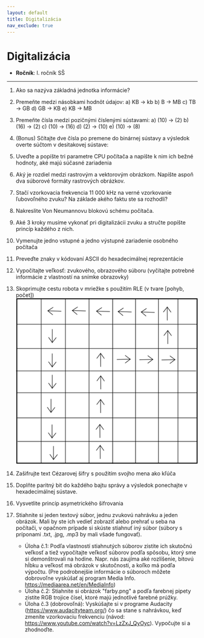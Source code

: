 ```yaml
---
layout: default
title: Digitalizácia
nav_exclude: true
---
```



# Digitalizácia
- **Ročník**: I. ročník SŠ

---


1. Ako sa nazýva základná jednotka informácie?

2. Premeňte medzi násobkami hodnôt údajov:
    a) KB  -> kb
    b) B -> MB
    c) TB -> GB
    d) GB -> KB
    e) KB -> MB

3. Premeňte čísla medzi pozičnými číslenými sústavami:
    a) (10) -> (2)
    b) (16) -> (2)
    c) (10) -> (16)
    d) (2) -> (10)
    e) (10) -> (8)

4. (Bonus) Sčítajte dve čísla po premene do binárnej sústavy a výsledok overte súčtom v desitakovej sústave:

5. Uveďte a popíšte tri parametre CPU počítača a napíšte k nim ich bežné hodnoty, aké majú súčasné zariadenia

6. Aký je rozdiel medzi rastrovým a vektorovým obrázkom. Napíšte aspoň dva súborové formáty rastrových obrázkov.

7. Stačí vzorkovacia frekvencia 11 000 kHz na verné vzorkovanie ľubovoľného zvuku? Na základe akého faktu ste sa rozhodli?

8. Nakreslite Von Neumannovu blokovú schému počítača.

9. Aké 3 kroky musíme vykonať pri digitalizácii zvuku a stručte popíšte princíp každého z nich.

10. Vymenujte jedno vstupné a jedno výstupné zariadenie osobného počítača

11. Preveďte znaky v kódovaní ASCII do hexadecimálnej reprezentácie

12. Vypočítajte veľkosť: zvukového, obrazového súboru (vyčítajte potrebné informácie z vlastností na snímke obrazovky)

13. Skoprimujte cestu robota v mriežke s použitím RLE (v tvare [pohyb, počet])
    ![Cesta robota](/assets/robot-map-rle.png)

14. Zašifrujte text Cézarovej šifry s použitím svojho mena ako kľúča

15. Doplňte paritný bit do každého bajtu správy a výsledok ponechajte v hexadecimálnej sústave.

16. Vysvetlite princíp asymetrického šifrovania

17. Stiahnite si jeden textový súbor, jednu zvukovú nahrávku a jeden obrázok. Mali by ste ich vedieť zobraziť alebo prehrať u seba na počítači, v opačnom prípade si skúste stiahnuť iný súbor (súbory s príponami .txt, .jpg, .mp3 by mali všade fungovať).

    - Úloha č.1: Podľa vlastností stiahnutých súborov zistite ich skutočnú veľkosť a tiež vypočítajte veľkosť súborov podľa spôsobu, ktorý sme si demonštrovali na hodine. Napr. nás zaujíma aké rozlíšenie, bitovú hĺbku a veľkosť má obrázok v skutočnosti, a koľko má podľa výpočtu. (Pre podrobnejšie informácie o súboroch môžete dobrovoľne vyskúšať aj program Media Info. https://mediaarea.net/en/MediaInfo)
    - Úloha č.2: Stiahnite si obrázok "farby.png" a podľa farebnej pipety zistite RGB trojice čísel, ktoré majú jednotlivé farebné prúžky.
    - Úloha č.3 (dobrovoľná): Vyskúšajte si v programe Audacity (https://www.audacityteam.org/) čo sa stane s nahrávkou, keď zmeníte  vzorkovaciu frekvenciu (návod: https://www.youtube.com/watch?v=LzZxJ_QyOyc). Vypočujte si a zhodnoďte.
